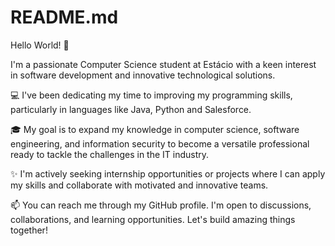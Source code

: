 # README.md
Hello World! 👋 

I'm a passionate Computer Science student at Estácio with a keen interest in software development and innovative technological solutions.

💻 I've been dedicating my time to improving my programming skills, particularly in languages like Java, Python and Salesforce.

🎓 My goal is to expand my knowledge in computer science, software engineering, and information security to become a versatile professional ready to tackle the challenges in the IT industry.

✨ I'm actively seeking internship opportunities or projects where I can apply my skills and collaborate with motivated and innovative teams.

📫 You can reach me through my GitHub profile. I'm open to discussions, collaborations, and learning opportunities. Let's build amazing things together!

